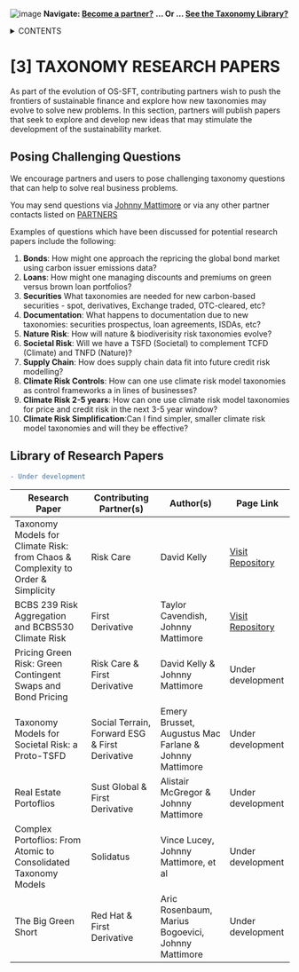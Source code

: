 ![image](https://user-images.githubusercontent.com/112073913/188821900-0c411acf-fbdd-4163-adc9-3ba4e2be78df.png)
**Navigate: [Become a partner?](https://github.com/FD-SustainableFinance/l6l-PARTNERS)**
**... Or ... [See the Taxonomy Library?](https://github.com/orgs/FD-SustainableFinance/projects/2)**

<details><summary>CONTENTS</summary>
<p>

[0] [OS-SFT OVERVIEW](https://github.com/FD-SustainableFinance/0-OS-SFT-OVERVIEW/blob/main/README.md)

- [0.1] [OS-SFT HISTORY](https://github.com/FD-SustainableFinance/0.1-OS-SFT-OVERVIEW-this-page-/blob/main/README.md)

- [0.2] [TAXONOMIES, FINANCIAL LIFE ON EARTH & THE BIG GREEN SHORT](https://github.com/FD-SustainableFinance/0.2-TAXONOMIES-FINANCIAL-LIFE-ON-EARTH/blob/main/README.md)

- [0.3] [INTRODUCTION TO OPEN-SOURCE](https://github.com/FD-SustainableFinance/0.3-INTRODUCTION-TO-OPEN-SOURCE/blob/main/README.md)

[1] [TAXONOMY FILES](https://github.com/FD-SustainableFinance/01-TAXONOMY-FILES)

[2] [TAXONOMY TOOLS](https://github.com/FD-SustainableFinance/02-TAXONOMY-TOOLS)

[3] [TAXONOMY RESEARCH PAPERS](https://github.com/FD-SustainableFinance/03-TAXONOMY-RESEARCH-PAPERS)

[4] [TAXONOMY USE CASES](https://github.com/FD-SustainableFinance/04-TAXONOMY-USE-CASES)

[5] [TAXONOMY BACKLOG](https://github.com/FD-SustainableFinance/05-TAXONOMY-BACKLOG)

[6] [PARTNERS](https://github.com/FD-SustainableFinance/06-PARTNERS)

[7] [NEWS](https://github.com/FD-SustainableFinance/07-NEWS)

[8] [KEY CONTACTS](https://github.com/FD-SustainableFinance/08-KEY-CONTACTS)

[9] [PROJECT GOVERNANCE](https://github.com/FD-SustainableFinance/09-PROJECT-GOVERNANCE)

[10] [INDEX AND GLOSSARY](https://github.com/FD-SustainableFinance/10-INDEX-AND-GLOSSARY/blob/main/README.md)
</p>
</details>

# [3] TAXONOMY RESEARCH PAPERS
As part of the evolution of OS-SFT, contributing partners wish to push the frontiers of sustainable finance and explore how new taxonomies may evolve to solve new problems. In this section, partners will publish papers that seek to explore and develop new ideas that may stimulate the development of the sustainability market.

## Posing Challenging Questions
We encourage partners and users to pose challenging taxonomy questions that can help to solve real business problems.

You may send questions via [Johnny Mattimore](https://www.linkedin.com/in/johnny-d-mattimore-082969136/) or via any other partner contacts listed on [PARTNERS](https://github.com/FD-SustainableFinance/06-PARTNERS )

Examples of questions which have been discussed for potential research papers include the following:

1. **Bonds**: How might one approach the repricing the global bond market using carbon issuer emissions data?
2. **Loans**: How might one managing discounts and premiums on green versus brown loan portfolios?
3. **Securities** What taxonomies are needed for new carbon-based securities - spot, derivatives, Exchange traded, OTC-cleared, etc?
4. **Documentation**: What happens to documentation due to new taxonomies: securities prospectus, loan agreements, ISDAs, etc? 
5. **Nature Risk**: How will nature & biodiverisity risk taxonomies evolve?
6. **Societal Risk**: Will we have a TSFD (Societal) to complement TCFD (Climate) and TNFD (Nature)?
7. **Supply Chain**: How does supply chain data fit into future credit risk modelling?
8. **Climate Risk Controls**: How can one use climate risk model taxonomies as control frameworks a in lines of businesses?
9. **Climate Risk 2-5 years**: How can one use climate risk model taxonomies for price and credit risk in the next 3-5 year window?
10. **Climate Risk Simplification**:Can I find simpler, smaller climate risk model taxonomies and will they be effective?  

## Library of Research Papers
```diff
- Under development
```

|Research Paper|Contributing Partner(s)|Author(s)|Page Link|
|--------------|--------------------|--------------|---------|
|Taxonomy Models for Climate Risk: from Chaos & Complexity to Order & Simplicity|Risk Care|David Kelly|[Visit Repository](https://github.com/FD-SustainableFinance/RESEARCH-PAPER-TAXONOMY-MODELS-FOR-CLIMATE-RISK-FROM-CHAOS-COMPLEXITY-TO-ORDER-SIMPLICITY)
|BCBS 239 Risk Aggregation and BCBS530 Climate Risk|First Derivative|Taylor Cavendish, Johnny Mattimore|[Visit Repository](https://github.com/FD-SustainableFinance/RESEARCH-PAPER-BCBS-239-RISK-AGGREGATION-AND-BCBS530-CLIMATE-RISK)
|Pricing Green Risk: Green Contingent Swaps and Bond Pricing|Risk Care & First Derivative|David Kelly & Johnny Mattimore|Under development
|Taxonomy Models for Societal Risk: a Proto-TSFD|Social Terrain, Forward ESG & First Derivative|Emery Brusset, Augustus Mac Farlane & Johnny Mattimore|Under development
|Real Estate Portoflios|Sust Global & First Derivative|Alistair McGregor & Johnny Mattimore|Under development
|Complex Portoflios: From Atomic to Consolidated Taxonomy Models|Solidatus|Vince Lucey, Johnny Mattimore, et al|Under development
|The Big Green Short|Red Hat & First Derivative|Aric Rosenbaum, Marius Bogoevici, Johnny Mattimore|Under development


